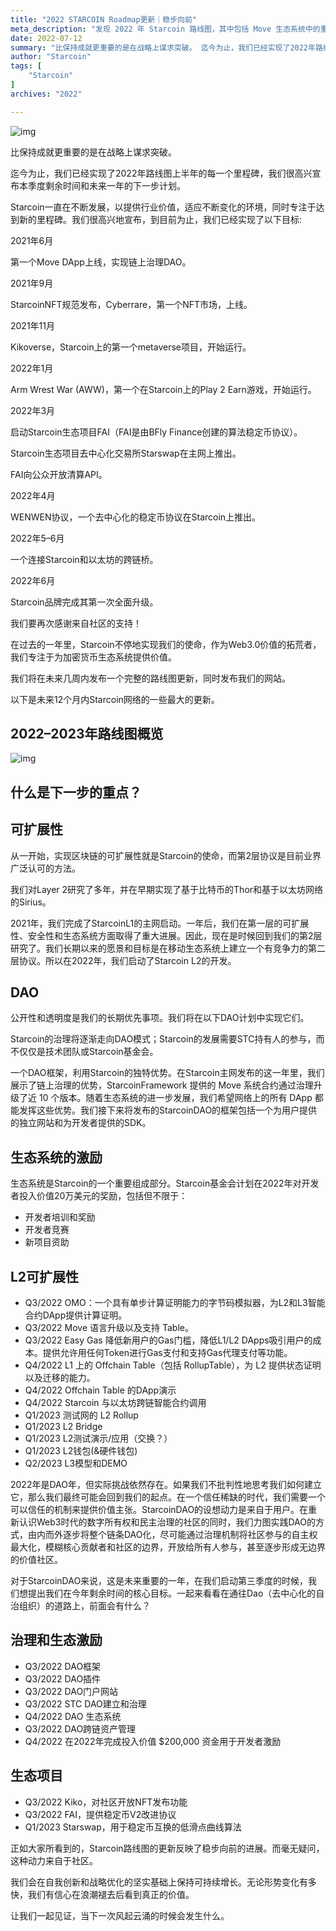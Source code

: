 ```yaml
---
title: "2022 STARCOIN Roadmap更新｜稳步向前"
meta_description: "发现 2022 年 Starcoin 路线图，其中包括 Move 生态系统中的重要里程碑和全年取得的进展。"
date: 2022-07-12
summary: "比保持成就更重要的是在战略上谋求突破。 迄今为止，我们已经实现了2022年路线图上半年的每一个里程碑，我们很高兴宣布本季度剩余时间和未来一年的下一步计划。 Starcoin一直在不断发展，以提供行业价值，适..."
author: "Starcoin"
tags: [
    "Starcoin"
]
archives: "2022"

---
```


![img](/images/hackathon/2022-1.png)

比保持成就更重要的是在战略上谋求突破。

迄今为止，我们已经实现了2022年路线图上半年的每一个里程碑，我们很高兴宣布本季度剩余时间和未来一年的下一步计划。

Starcoin一直在不断发展，以提供行业价值，适应不断变化的环境，同时专注于达到新的里程碑。我们很高兴地宣布，到目前为止，我们已经实现了以下目标:

2021年6月

第一个Move DApp上线，实现链上治理DAO。

2021年9月

StarcoinNFT规范发布，Cyberrare，第一个NFT市场，上线。

2021年11月

Kikoverse，Starcoin上的第一个metaverse项目，开始运行。

2022年1月

Arm Wrest War (AWW)，第一个在Starcoin上的Play 2 Earn游戏，开始运行。

2022年3月

启动Starcoin生态项目FAI（FAI是由BFly Finance创建的算法稳定币协议）。

Starcoin生态项目去中心化交易所Starswap在主网上推出。

FAI向公众开放清算API。

2022年4月

WENWEN协议，一个去中心化的稳定币协议在Starcoin上推出。

2022年5–6月

一个连接Starcoin和以太坊的跨链桥。

2022年6月

Starcoin品牌完成其第一次全面升级。

我们要再次感谢来自社区的支持！

在过去的一年里，Starcoin不停地实现我们的使命，作为Web3.0价值的拓荒者，我们专注于为加密货币生态系统提供价值。

我们将在未来几周内发布一个完整的路线图更新，同时发布我们的网站。

以下是未来12个月内Starcoin网络的一些最大的更新。

## 2022–2023年路线图概览

![img](/images/hackathon/2022-2.jpeg)

## 什么是下一步的重点？

## **可扩展性**

从一开始，实现区块链的可扩展性就是Starcoin的使命，而第2层协议是目前业界广泛认可的方法。

我们对Layer 2研究了多年，并在早期实现了基于比特币的Thor和基于以太坊网络的Sirius。

2021年，我们完成了StarcoinL1的主网启动。一年后，我们在第一层的可扩展性、安全性和生态系统方面取得了重大进展。因此，现在是时候回到我们的第2层研究了。我们长期以来的愿景和目标是在移动生态系统上建立一个有竞争力的第二层协议。所以在2022年，我们启动了Starcoin L2的开发。

## **DAO**

公开性和透明度是我们的长期优先事项。我们将在以下DAO计划中实现它们。

Starcoin的治理将逐渐走向DAO模式；Starcoin的发展需要STC持有人的参与，而不仅仅是技术团队或Starcoin基金会。

一个DAO框架，利用Starcoin的独特优势。在Starcoin主网发布的这一年里，我们展示了链上治理的优势，StarcoinFramework 提供的 Move 系统合约通过治理升级了近 10 个版本。随着生态系统的进一步发展，我们希望网络上的所有 DApp 都能发挥这些优势。我们接下来将发布的StarcoinDAO的框架包括一个为用户提供的独立网站和为开发者提供的SDK。

## 生态系统的激励

生态系统是Starcoin的一个重要组成部分。Starcoin基金会计划在2022年对开发者投入价值20万美元的奖励，包括但不限于：

- 开发者培训和奖励
- 开发者竞赛
- 新项目资助

## L2可扩展性

- Q3/2022 OMO：一个具有单步计算证明能力的字节码模拟器，为L2和L3智能合约DApp提供计算证明。
- Q3/2022 Move 语言升级以及支持 Table。
- Q3/2022 Easy Gas 降低新用户的Gas门槛，降低L1/L2 DApps吸引用户的成本。提供允许用任何Token进行Gas支付和支持Gas代理支付等功能。
- Q4/2022 L1 上的 Offchain Table（包括 RollupTable），为 L2 提供状态证明以及迁移的能力。
- Q4/2022 Offchain Table 的DApp演示
- Q4/2022 Starcoin 与以太坊跨链智能合约调用
- Q1/2023 测试网的 L2 Rollup
- Q1/2023 L2 Bridge
- Q1/2023 L2测试演示/应用（交换？）
- Q1/2023 L2钱包(&硬件钱包)
- Q2/2023 L3模型和DEMO

2022年是DAO年，但实际挑战依然存在。如果我们不批判性地思考我们如何建立它，那么我们最终可能会回到我们的起点。在一个信任稀缺的时代，我们需要一个可以信任的机制来提供价值主张。StarcoinDAO的设想动力是来自于用户。在重新认识Web3时代的数字所有权和民主治理的社区的同时，我们力图实践DAO的方式，由内而外逐步将整个链条DAO化，尽可能通过治理机制将社区参与的自主权最大化，模糊核心贡献者和社区的边界，开放给所有人参与，甚至逐步形成无边界的价值社区。

对于StarcoinDAO来说，这是未来重要的一年，在我们启动第三季度的时候，我们想提出我们在今年剩余时间的核心目标。一起来看看在通往Dao（去中心化的自治组织）的道路上，前面会有什么？

## 治理和生态激励

- Q3/2022 DAO框架
- Q3/2022 DAO插件
- Q3/2022 DAO门户网站
- Q3/2022 STC DAO建立和治理
- Q4/2022 DAO 生态系统
- Q3/2022 DAO跨链资产管理
- Q4/2022 在2022年完成投入价值 $200,000 资金用于开发者激励

## **生态项目**

- Q3/2022 Kiko，对社区开放NFT发布功能
- Q3/2022 FAI，提供稳定币V2改进协议
- Q1/2023 Starswap，用于稳定币互换的低滑点曲线算法

正如大家所看到的，Starcoin路线图的更新反映了稳步向前的进展。而毫无疑问，这种动力来自于社区。

我们会在自我创新和战略优化的坚实基础上保持可持续增长。无论形势变化有多快，我们有信心在浪潮褪去后看到真正的价值。

让我们一起见证，当下一次风起云涌的时候会发生什么。